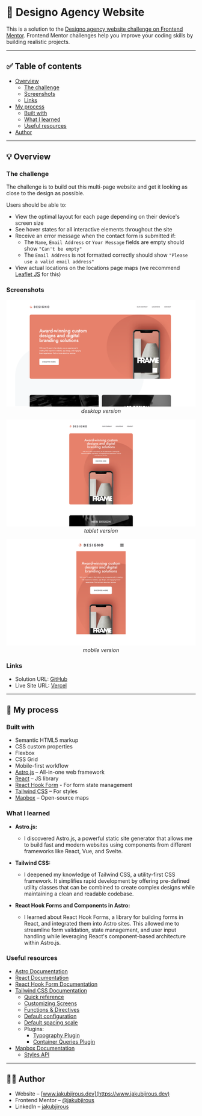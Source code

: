 # 🚀 Designo Agency Website

This is a solution to the [Designo agency website challenge on Frontend Mentor](https://www.frontendmentor.io/challenges/designo-multipage-website-G48K6rfUT). Frontend Mentor challenges help you improve your coding skills by building realistic projects.

---

## ✅ Table of contents

- [Overview](#-overview)
  - [The challenge](#the-challenge)
  - [Screenshots](#screenshots)
  - [Links](#links)
- [My process](#-my-process)
  - [Built with](#built-with)
  - [What I learned](#what-i-learned)
  - [Useful resources](#useful-resources)
- [Author](#-author)

---

## 💡 Overview

### The challenge

The challenge is to build out this multi-page website and get it looking as close to the design as possible.

Users should be able to:

- View the optimal layout for each page depending on their device's screen size
- See hover states for all interactive elements throughout the site
- Receive an error message when the contact form is submitted if:
  - The `Name`, `Email Address` or `Your Message` fields are empty should show `"Can't be empty"`
  - The `Email Address` is not formatted correctly should show `"Please use a valid email address"`
- View actual locations on the locations page maps (we recommend [Leaflet JS](https://leafletjs.com/) for this)

### Screenshots

<p align="center"> 
  <img src="public/assets/screenshot-desktop.png" alt="desktop version">
  <em>desktop version</em>
</p>

<p align="center"> 
  <img src="public/assets/screenshot-tablet.png" alt="tablet version">
  <em>tablet version</em>
</p>

<p align="center"> 
  <img src="public/assets/screenshot-mobile.png" alt="mobile version">
  <em>mobile version</em>
</p>

### Links

- Solution URL: [GitHub](https://github.com/jakubjirous/designo/)
- Live Site URL: [Vercel](https://designo-jakubjirous.vercel.app/)

---

## 🎯 My process

### Built with

- Semantic HTML5 markup
- CSS custom properties
- Flexbox
- CSS Grid
- Mobile-first workflow
- [Astro.js](https://astro.build/) – All-in-one web framework
- [React](https://reactjs.org/) – JS library
- [React Hook Form](https://react-hook-form.com/) - For form state management
- [Tailwind CSS](https://tailwindcss.com/) – For styles
- [Mapbox](https://mapbox.com/) – Open-source maps

### What I learned

- **Astro.js:**

  - I discovered Astro.js, a powerful static site generator that allows me to build fast and modern websites using
    components from different frameworks like React, Vue, and Svelte.

- **Tailwind CSS:**

  - I deepened my knowledge of Tailwind CSS, a utility-first CSS framework. It simplifies rapid development by offering
    pre-defined utility classes that can be combined to create complex designs while maintaining a clean and readable
    codebase.

- **React Hook Forms and Components in Astro:**
  - I learned about React Hook Forms, a library for building forms in React, and integrated them into Astro sites. This
    allowed me to streamline form validation, state management, and user input handling while leveraging React's
    component-based architecture within Astro.js.

### Useful resources

- [Astro Documentation](https://docs.astro.build/)
- [React Documentation](https://beta.reactjs.org/)
- [React Hook Form Documentation](https://react-hook-form.com/get-started)
- [Tailwind CSS Documentation](https://tailwindcss.com/docs/installation)
  - [Quick reference](https://tailwindcss.com/docs/hover-focus-and-other-states#quick-reference)
  - [Customizing Screens](https://tailwindcss.com/docs/screens)
  - [Functions & Directives](https://tailwindcss.com/docs/functions-and-directives)
  - [Default configuration](https://github.com/tailwindlabs/tailwindcss/blob/master/stubs/defaultConfig.stub.js)
  - [Default spacing scale](https://tailwindcss.com/docs/customizing-spacing#default-spacing-scale)
  - Plugins:
    - [Typography Plugin](https://tailwindcss.com/docs/typography-plugin)
    - [Container Queries Plugin](https://github.com/tailwindlabs/tailwindcss-container-queries)
- [Mapbox Documentation](https://docs.mapbox.com/)
  - [Styles API](https://docs.mapbox.com/api/maps/styles/)

---

## 👨‍💻 Author

- Website – [www.jakubjirous.dev](https://www.jakubjirous.dev)
- Frontend Mentor – [@jakubjirous](https://www.frontendmentor.io/profile/jakubjirous)
- LinkedIn – [jakubjirous](https://www.linkedin.com/in/jakubjirous/)
